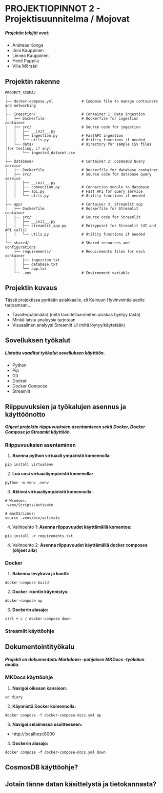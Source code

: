 # PROJEKTIOPINNOT 2 - Projektisuunnitelma / Mojovat 

##### Projektin tekijät ovat:

* Andreas Konga
* Joni Kauppinen
* Linnea Kauppinen
* Heidi Pappila
* Ville Mörsäri

## Projektin rakenne
```
PROJECT_SIGMA/
│
├── docker-compose.yml             # Compose file to manage containers and networking
│
├── ingestion/                     # Container 1: Data ingestion
│   ├── Dockerfile                 # Dockerfile for ingestion container
│   ├── src/                       # Source code for ingestion
│   │   ├── __init__.py
│   │   ├── ingestion.py           # FastAPI ingestion  
│   │   └── utils.py               # Utility functions if needed
│   └── data/                      # Directory for sample CSV files (for testing, if any)
│       └── ingested_dataset.csv
│
├── database/                      # Container 2: CosmosDB Query service
│   ├── Dockerfile                 # Dockerfile for database container
│   ├── src/                       # Source code for database query service
│   │   ├── __init__.py
│   │   ├── connection.py          # Connection module to database
│   │   ├── api.py                 # Fast API for query service
│   │   └── utils.py               # Utility functions if needed
│
├── app/                           # Container 3: Streamlit app
│   ├── Dockerfile                 # Dockerfile for Streamlit container
│   ├── src/                       # Source code for Streamlit
│   │   ├── __init__.py
│   │   ├── streamlit_app.py       # Entrypoint for Streamlit (UI and API calls)
│   │   └── utils.py               # Utility functions if needed
│
└── shared/                        # Shared resources and configurations
    ├── requirements/              # Requirements files for each container
    │   ├── ingestion.txt
    │   ├── database.txt
    │   └── app.txt
    └── .env                       # Environment variable

```   
## Projektin kuvaus

Tässä projektissa pyritään asiakkaalle, eli Kainuun Hyvinvointialueelle tarjoamaan...

- Tavoite/päämäärä (mitä tavoitellaan/miten asiakas hyötyy tästä)
- Minkä laista analyysia tarjotaan
- Visuaalinen analyysi Streamlit UI (mitä löytyy/käytetään)

## Sovelluksen työkalut

##### Listattu vaaditut työkalut sovelluksen käyttöön.

* Python
* Pip
* Git
* Docker
* Docker Compose
* Streamlit

## Riippuvuksien ja työkalujen asennus ja käyttöönotto

##### Ohjeet projektin riippuvuuksien asentamiseen sekä Docker, Docker Compose ja Streamlit käyttöön.

### Riippuvuuksien asentaminen

1. **Asenna python virtuaali ympäristö komennolla:** 
```
pip install virtualenv
```
2. **Luo uusi virtuaaliympäristö komenolla:**
```
python -m venv .venv
```
3. **Aktivoi virtuaaliympäristö komennolla:**
```
# Windows:
.venv/Scripts/activate

# macOS/Linus:
source .venv/bin/activate
```
4. Vaihtoehto 1: **Asenna riippuvuudet käyttämällä komentoa:**
```
pip install -r requirements.txt
```
4. Vaihtoehto 2: **Asenna riippuvuudet käyttämällä docker composea (ohjeet alla)**

### Docker

1. **Rakenna levykuva ja kontti:**
```
docker-compose build
```
2. **Docker -kontin käynnistys:**
```
docker-compose up
```
3. **Dockerin alasajo:**
```
ctrl + c / docker-compose down
```

### Streamlit käyttöohje

## Dokumentointityökalu

##### Projekti on dokumentoitu Markdown -pohjaisen MKDocs -työkalun avulla.

### MKDocs käyttöohje

1. **Navigoi oikeaan kansioon:**
```
cd diary
```

2. **Käynnistä Docker komennolla:**
```
docker compose -f docker-compose-docs.yml up
```
3. **Navigoi selaimessa osoitteeseen:**

* http://localhost:8000

4. **Dockerin alasajo:**
```
docker compose -f docker-compose-docs.yml down
```

## CosmosDB käyttöohje?

## Jotain tänne datan käsittelystä ja tietokannasta?

